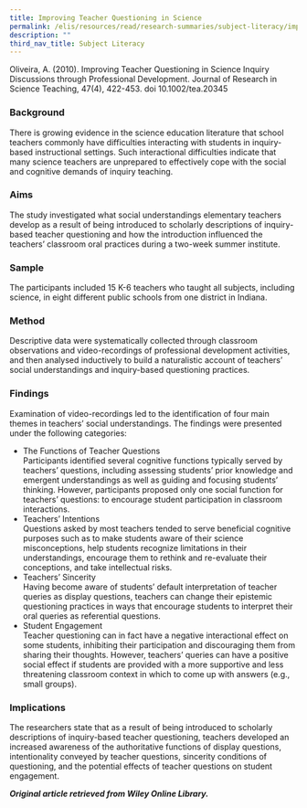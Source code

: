 ```yaml
---
title: Improving Teacher Questioning in Science
permalink: /elis/resources/read/research-summaries/subject-literacy/improving-teacher-questioning-in-science/
description: ""
third_nav_title: Subject Literacy
---
```

Oliveira, A. (2010). Improving Teacher Questioning in Science Inquiry Discussions through Professional Development. Journal of Research in Science Teaching, 47(4), 422-453. doi 10.1002/tea.20345

### Background

There is growing evidence in the science education literature that school teachers commonly have difficulties interacting with students in inquiry-based instructional settings. Such interactional difficulties indicate that many science teachers are unprepared to effectively cope with the social and cognitive demands of inquiry teaching.

### Aims

The study investigated what social understandings elementary teachers develop as a result of being introduced to scholarly descriptions of inquiry-based teacher questioning and how the introduction influenced the teachers’ classroom oral practices during a two-week summer institute.

### Sample

The participants included 15 K-6 teachers who taught all subjects, including science, in eight different public schools from one district in Indiana.

### Method

Descriptive data were systematically collected through classroom observations and video-recordings of professional development activities, and then analysed inductively to build a naturalistic account of teachers’ social understandings and inquiry-based questioning practices.

### Findings

Examination of video-recordings led to the identification of four main themes in teachers’ social understandings. The findings were presented under the following categories:

*   The Functions of Teacher Questions  
    Participants identified several cognitive functions typically served by teachers’ questions, including assessing students’ prior knowledge and emergent understandings as well as guiding and focusing students’ thinking. However, participants proposed only one social function for teachers’ questions: to encourage student participation in classroom interactions.
*   Teachers’ Intentions  
    Questions asked by most teachers tended to serve beneficial cognitive purposes such as to make students aware of their science misconceptions, help students recognize limitations in their understandings, encourage them to rethink and re-evaluate their conceptions, and take intellectual risks.
*   Teachers’ Sincerity  
    Having become aware of students’ default interpretation of teacher queries as display questions, teachers can change their epistemic questioning practices in ways that encourage students to interpret their oral queries as referential questions.
*   Student Engagement  
    Teacher questioning can in fact have a negative interactional effect on some students, inhibiting their participation and discouraging them from sharing their thoughts. However, teachers’ queries can have a positive social effect if students are provided with a more supportive and less threatening classroom context in which to come up with answers (e.g., small groups).

### Implications

The researchers state that as a result of being introduced to scholarly descriptions of inquiry-based teacher questioning, teachers developed an increased awareness of the authoritative functions of display questions, intentionality conveyed by teacher questions, sincerity conditions of questioning, and the potential effects of teacher questions on student engagement.

_**Original article retrieved from Wiley Online Library.**_  

